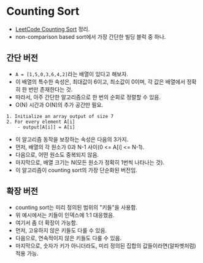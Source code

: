 # Counting Sort

- [LeetCode Counting Sort](https://leetcode.com/explore/learn/card/sorting/695/non-comparison-based-sorts/4437/) 정리.
- non-comparison based sort에서 가장 간단한 빌딩 블럭 중 하나.

## 간단 버전

- `A = [1,5,0,3,6,4,2]`라는 배열이 있다고 해보자.
- 이 배열의 특수한 속성은, 최대값이 6이고, 최소값이 0이며, 각 값은 배열에서 정확히 한 번만 존재한다는 것.
- 따라서, 아주 간단한 알고리즘으로 한 번의 순회로 정렬할 수 있음.
- O(N) 시간과 O(N)의 추가 공간만 필요.

```
1. Initialize an array output of size 7
2. For every element A[i]
    - output[A[i]] = A[i]
```

- 이 알고리즘 동작을 보장하는 속성은 다음의 3가지.
- 먼저, 배열의 각 원소가 0과 N-1 사이(0 <= A[i] <= N-1).
- 다음으로, 어떤 원소도 중복되지 않음.
- 마지막으로, 배열 크기는 N(모든 원소가 정확히 1번씩 나타나는 것).
- 이 알고리즘이 counting sort의 가장 단순화된 버전임.

## 확장 버전

- counting sort는 미리 정의된 범위의 "키들"을 사용함.
- 위 예시에서는 키들이 인덱스에 1:1 대응했음.
- 여기서 좀 더 확장이 가능함.
- 먼저, 고유하지 않은 키들도 다룰 수 있음.
- 다음으로, 연속적이지 않은 키들도 다룰 수 있음.
- 마지막으로, 숫자가 키가 아니더라도, 미리 정의된 집합의 값들이라면(알파벳처럼) 적용 가능.
